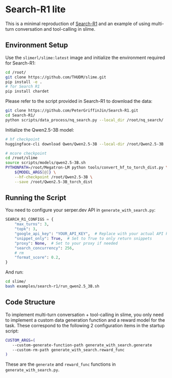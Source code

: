 # Search-R1 lite

This is a minimal reproduction of [Search-R1](https://github.com/PeterGriffinJin/Search-R1) and an example of using multi-turn conversation and tool-calling in slime.

## Environment Setup

Use the `slimerl/slime:latest` image and initialize the environment required for Search-R1:

```bash
cd /root/
git clone https://github.com/THUDM/slime.git
pip install -e .
# for Search R1
pip install chardet
```

Please refer to the script provided in Search-R1 to download the data:

```bash
git clone https://github.com/PeterGriffinJin/Search-R1.git
cd Search-R1/
python scripts/data_process/nq_search.py --local_dir /root/nq_search/
```

Initialize the Qwen2.5-3B model:

```bash
# hf checkpoint
huggingface-cli download Qwen/Qwen2.5-3B --local-dir /root/Qwen2.5-3B

# mcore checkpoint
cd /root/slime
source scripts/models/qwen2.5-3B.sh
PYTHONPATH=/root/Megatron-LM python tools/convert_hf_to_torch_dist.py \
    ${MODEL_ARGS[@]} \
    --hf-checkpoint /root/Qwen2.5-3B \
    --save /root/Qwen2.5-3B_torch_dist
```

## Running the Script

You need to configure your serper.dev API in `generate_with_search.py`:

```python
SEARCH_R1_CONFIGS = {
    "max_turns": 3,
    "topk": 3,
    "google_api_key": "YOUR_API_KEY",  # Replace with your actual API key
    "snippet_only": True,  # Set to True to only return snippets
    "proxy": None,  # Set to your proxy if needed
    "search_concurrency": 256,
    # rm
    "format_score": 0.2,
}
```

And run:

```bash
cd slime/
bash examples/search-r1/run_qwen2.5_3B.sh
```

## Code Structure

To implement multi-turn conversation + tool-calling in slime, you only need to implement a custom data generation function and a reward model for the task. These correspond to the following 2 configuration items in the startup script:

```bash
CUSTOM_ARGS=(
   --custom-generate-function-path generate_with_search.generate
   --custom-rm-path generate_with_search.reward_func
)
```

These are the `generate` and `reward_func` functions in `generate_with_search.py`.
